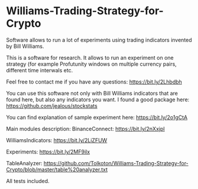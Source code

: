 # Williams-Trading-Strategy-for-Crypto
Software allows to run a lot of experiments using trading indicators invented by Bill Williams.

This is a software for research. It allows to run an experiment on one strategy (for example Profutunity windows on multiple currency pairs, different time interwals etc.

Feel free to contact me if you have any questions:
https://bit.ly/2Lhbdbh

You can use this software not only with Bill Williams indicators that are found here, but also any indicators you want.
I found a good package here: https://github.com/jealous/stockstats

You can find explanation of sample experiment here: https://bit.ly/2o1gCtA



Main modules description:
BinanceConnect: https://bit.ly/2nXxjpI

WilliamsIndicators: https://bit.ly/2LiZFUW

Experiments: https://bit.ly/2MF9ilx

TableAnalyzer: https://github.com/Tolkoton/Williams-Trading-Strategy-for-Crypto/blob/master/table%20analyzer.txt

All tests included.


